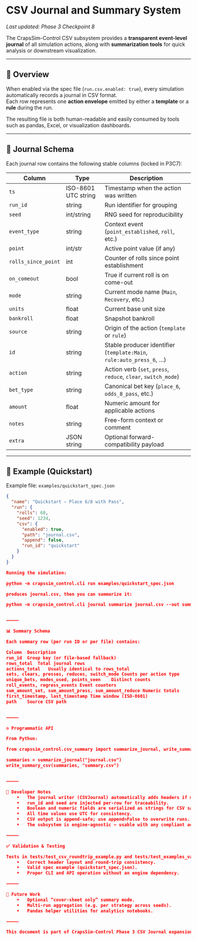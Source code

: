 # CSV Journal and Summary System

_Last updated: Phase 3 Checkpoint 8_

The CrapsSim-Control CSV subsystem provides a **transparent event-level journal** of all simulation actions, along with **summarization tools** for quick analysis or downstream visualization.

---

## 📘 Overview

When enabled via the spec file (`run.csv.enabled: true`), every simulation automatically records a journal in CSV format.  
Each row represents one **action envelope** emitted by either a **template** or a **rule** during the run.

The resulting file is both human-readable and easily consumed by tools such as pandas, Excel, or visualization dashboards.

---

## 🧩 Journal Schema

Each journal row contains the following stable columns (locked in P3C7):

| Column | Type | Description |
|--------|------|-------------|
| `ts` | ISO-8601 UTC string | Timestamp when the action was written |
| `run_id` | string | Run identifier for grouping |
| `seed` | int/string | RNG seed for reproducibility |
| `event_type` | string | Context event (`point_established`, `roll`, etc.) |
| `point` | int/str | Active point value (if any) |
| `rolls_since_point` | int | Counter of rolls since point establishment |
| `on_comeout` | bool | True if current roll is on come-out |
| `mode` | string | Current mode name (`Main`, `Recovery`, etc.) |
| `units` | float | Current base unit size |
| `bankroll` | float | Snapshot bankroll |
| `source` | string | Origin of the action (`template` or `rule`) |
| `id` | string | Stable producer identifier (`template:Main`, `rule:auto_press_6`, …) |
| `action` | string | Action verb (`set`, `press`, `reduce`, `clear`, `switch_mode`) |
| `bet_type` | string | Canonical bet key (`place_6`, `odds_8_pass`, etc.) |
| `amount` | float | Numeric amount for applicable actions |
| `notes` | string | Free-form context or comment |
| `extra` | JSON string | Optional forward-compatibility payload |

---

## 🧪 Example (Quickstart)

Example file: `examples/quickstart_spec.json`

```json
{
  "name": "Quickstart – Place 6/8 with Pass",
  "run": {
    "rolls": 60,
    "seed": 1234,
    "csv": {
      "enabled": true,
      "path": "journal.csv",
      "append": false,
      "run_id": "quickstart"
    }
  }
}

Running the simulation:

python -m crapssim_control.cli run examples/quickstart_spec.json

produces journal.csv, then you can summarize it:

python -m crapssim_control.cli journal summarize journal.csv --out summary.csv


⸻

📊 Summary Schema

Each summary row (per run ID or per file) contains:

Column	Description
run_id	Group key (or file-based fallback)
rows_total	Total journal rows
actions_total	Usually identical to rows_total
sets, clears, presses, reduces, switch_mode	Counts per action type
unique_bets, modes_used, points_seen	Distinct counts
roll_events, regress_events	Event counters
sum_amount_set, sum_amount_press, sum_amount_reduce	Numeric totals
first_timestamp, last_timestamp	Time window (ISO-8601)
path	Source CSV path


⸻

⚙️ Programmatic API

From Python:

from crapssim_control.csv_summary import summarize_journal, write_summary_csv

summaries = summarize_journal("journal.csv")
write_summary_csv(summaries, "summary.csv")


⸻

🧱 Developer Notes
	•	The journal writer (CSVJournal) automatically adds headers if missing.
	•	run_id and seed are injected per-row for traceability.
	•	Boolean and numeric fields are serialized as strings for CSV safety.
	•	All time values use UTC for consistency.
	•	CSV output is append-safe; use append=False to overwrite runs.
	•	The subsystem is engine-agnostic — usable with any compliant action stream.

⸻

✅ Validation & Testing

Tests in tests/test_csv_roundtrip_example.py and tests/test_examples_validate.py confirm:
	•	Correct header layout and round-trip consistency.
	•	Valid spec example (quickstart_spec.json).
	•	Proper CLI and API operation without an engine dependency.

⸻

🚀 Future Work
	•	Optional “cover-sheet only” summary mode.
	•	Multi-run aggregation (e.g. per strategy across seeds).
	•	Pandas helper utilities for analytics notebooks.

⸻

This document is part of CrapsSim-Control Phase 3 CSV Journal expansion.